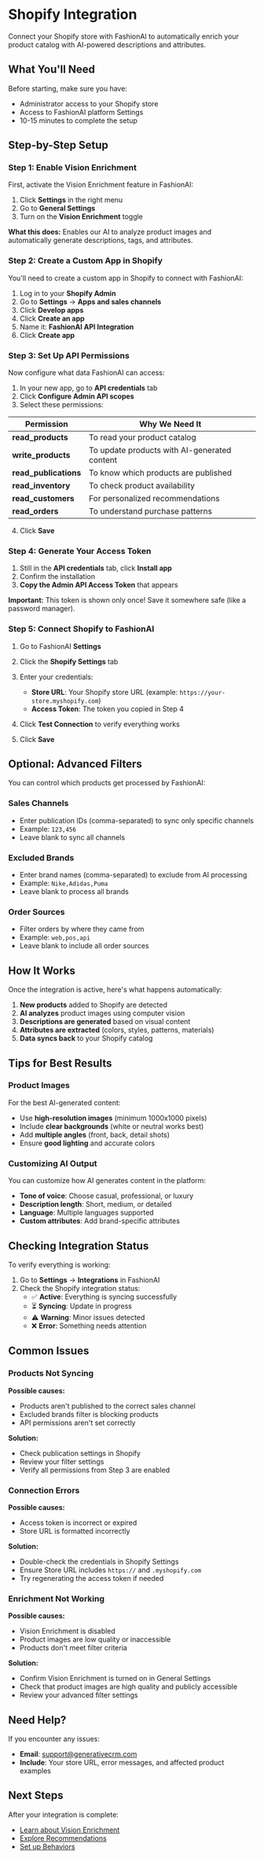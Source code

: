 # Shopify Integration

Connect your Shopify store with FashionAI to automatically enrich your product catalog with AI-powered descriptions and attributes.

## What You'll Need

Before starting, make sure you have:
- Administrator access to your Shopify store
- Access to FashionAI platform Settings
- 10-15 minutes to complete the setup

## Step-by-Step Setup

### Step 1: Enable Vision Enrichment

First, activate the Vision Enrichment feature in FashionAI:

1. Click **Settings** in the right menu
2. Go to **General Settings**
3. Turn on the **Vision Enrichment** toggle

**What this does:** Enables our AI to analyze product images and automatically generate descriptions, tags, and attributes.

### Step 2: Create a Custom App in Shopify

You'll need to create a custom app in Shopify to connect with FashionAI:

1. Log in to your **Shopify Admin**
2. Go to **Settings** → **Apps and sales channels**
3. Click **Develop apps**
4. Click **Create an app**
5. Name it: **FashionAI API Integration**
6. Click **Create app**

### Step 3: Set Up API Permissions

Now configure what data FashionAI can access:

1. In your new app, go to **API credentials** tab
2. Click **Configure Admin API scopes**
3. Select these permissions:

| Permission | Why We Need It |
|---------|-------------|
| **read_products** | To read your product catalog |
| **write_products** | To update products with AI-generated content |
| **read_publications** | To know which products are published |
| **read_inventory** | To check product availability |
| **read_customers** | For personalized recommendations |
| **read_orders** | To understand purchase patterns |

4. Click **Save**

### Step 4: Generate Your Access Token

1. Still in the **API credentials** tab, click **Install app**
2. Confirm the installation
3. **Copy the Admin API Access Token** that appears

**Important:** This token is shown only once! Save it somewhere safe (like a password manager).

### Step 5: Connect Shopify to FashionAI

1. Go to FashionAI **Settings**
2. Click the **Shopify Settings** tab
3. Enter your credentials:
   - **Store URL**: Your Shopify store URL (example: `https://your-store.myshopify.com`)
   - **Access Token**: The token you copied in Step 4

4. Click **Test Connection** to verify everything works
5. Click **Save**

## Optional: Advanced Filters

You can control which products get processed by FashionAI:

### Sales Channels
- Enter publication IDs (comma-separated) to sync only specific channels
- Example: `123,456`
- Leave blank to sync all channels

### Excluded Brands
- Enter brand names (comma-separated) to exclude from AI processing
- Example: `Nike,Adidas,Puma`
- Leave blank to process all brands

### Order Sources
- Filter orders by where they came from
- Example: `web,pos,api`
- Leave blank to include all order sources

## How It Works

Once the integration is active, here's what happens automatically:

1. **New products** added to Shopify are detected
2. **AI analyzes** product images using computer vision
3. **Descriptions are generated** based on visual content
4. **Attributes are extracted** (colors, styles, patterns, materials)
5. **Data syncs back** to your Shopify catalog

## Tips for Best Results

### Product Images
For the best AI-generated content:
- Use **high-resolution images** (minimum 1000x1000 pixels)
- Include **clear backgrounds** (white or neutral works best)
- Add **multiple angles** (front, back, detail shots)
- Ensure **good lighting** and accurate colors

### Customizing AI Output
You can customize how AI generates content in the platform:
- **Tone of voice**: Choose casual, professional, or luxury
- **Description length**: Short, medium, or detailed
- **Language**: Multiple languages supported
- **Custom attributes**: Add brand-specific attributes

## Checking Integration Status

To verify everything is working:

1. Go to **Settings** → **Integrations** in FashionAI
2. Check the Shopify integration status:
   - ✅ **Active**: Everything is syncing successfully
   - ⏳ **Syncing**: Update in progress
   - ⚠️ **Warning**: Minor issues detected
   - ❌ **Error**: Something needs attention

## Common Issues

### Products Not Syncing

**Possible causes:**
- Products aren't published to the correct sales channel
- Excluded brands filter is blocking products
- API permissions aren't set correctly

**Solution:**
- Check publication settings in Shopify
- Review your filter settings
- Verify all permissions from Step 3 are enabled

### Connection Errors

**Possible causes:**
- Access token is incorrect or expired
- Store URL is formatted incorrectly

**Solution:**
- Double-check the credentials in Shopify Settings
- Ensure Store URL includes `https://` and `.myshopify.com`
- Try regenerating the access token if needed

### Enrichment Not Working

**Possible causes:**
- Vision Enrichment is disabled
- Product images are low quality or inaccessible
- Products don't meet filter criteria

**Solution:**
- Confirm Vision Enrichment is turned on in General Settings
- Check that product images are high quality and publicly accessible
- Review your advanced filter settings

## Need Help?

If you encounter any issues:
- **Email**: support@generativecrm.com
- **Include**: Your store URL, error messages, and affected product examples

## Next Steps

After your integration is complete:

- [Learn about Vision Enrichment](../vision-enrichment/index.md)
- [Explore Recommendations](../recomendations/index.md)
- [Set up Behaviors](../behaviors/index.md)
